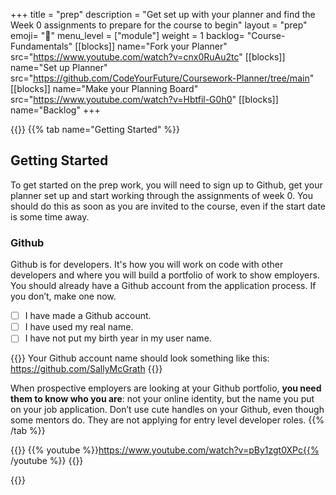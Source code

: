 +++
title = "prep"
description = "Get set up with your planner and find the Week 0 assignments to prepare for the course to begin"
layout = "prep"
emoji= "📝"
menu_level = ["module"]
weight = 1
backlog= "Course-Fundamentals"
[[blocks]]
name="Fork your Planner"
src="https://www.youtube.com/watch?v=cnx0RuAu2tc"
[[blocks]]
name="Set up Planner"
src="https://github.com/CodeYourFuture/Coursework-Planner/tree/main"
[[blocks]]
name="Make your Planning Board"
src="https://www.youtube.com/watch?v=Hbtfil-G0h0"
[[blocks]]
name="Backlog"
+++

{{<tabs name="prep">}}
{{% tab name="Getting Started" %}}

## Getting Started

To get started on the prep work, you will need to sign up to Github, get your planner set up and start working through the assignments of week 0. You should do this as soon as you are invited to the course, even if the start date is some time away.

### Github

Github is for developers. It's how you will work on code with other developers and where you will build a portfolio of work to show employers. You should already have a Github account from the application process. If you don’t, make one now.

- [ ] I have made a Github account.
- [ ] I have used my real name.
- [ ] I have not put my birth year in my user name.

{{<note type="tip" title="Use your name">}}
Your Github account name should look something like this: https://github.com/SallyMcGrath
{{</note>}}

When prospective employers are looking at your Github portfolio, **you need them to know who you are**: not your online identity, but the name you put on your job application. Don’t use cute handles on your Github, even though some mentors do. They are not applying for entry level developer roles.
{{% /tab %}}

{{<tab name="What is GitHub">}}
{{% youtube %}}https://www.youtube.com/watch?v=pBy1zgt0XPc{{% /youtube %}}
{{</tab>}}

{{</tabs>}}
